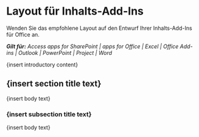
# Layout für Inhalts-Add-Ins
Wenden Sie das empfohlene Layout auf den Entwurf Ihrer Inhalts-Add-Ins für Office an.

 _**Gilt für:** Access apps for SharePoint | apps for Office | Excel | Office Add-ins | Outlook | PowerPoint | Project | Word_

{insert introductory content}

## {insert section title text}

{insert body text}


### {insert subsection title text}

{insert body text}

